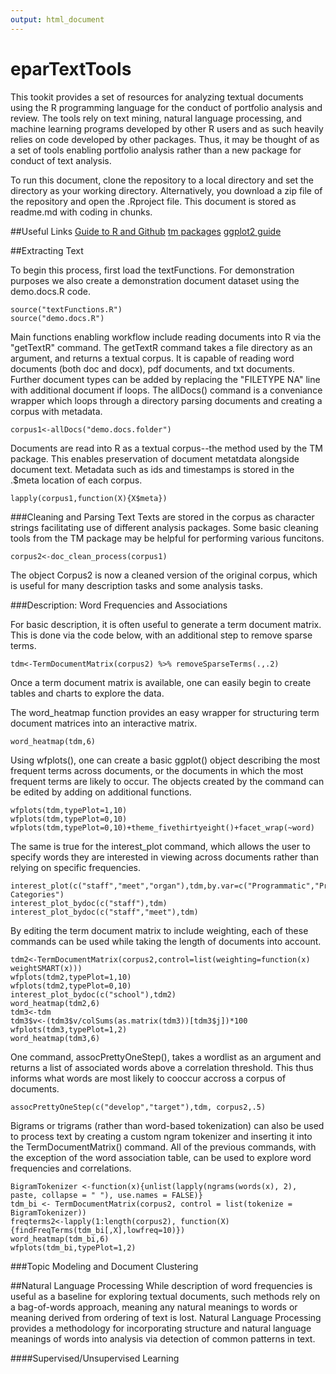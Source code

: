 ```yaml
---
output: html_document
---
```

# eparTextTools

This tookit provides a set of resources for analyzing textual documents using the R programming language for the conduct of portfolio analysis and review. The tools rely on text mining, natural language processing, and machine learning programs developed by other R users and as such heavily relies on code developed by other packages. Thus, it may be thought of as a set of tools enabling portfolio analysis rather than a new package for conduct of text analysis.

To run this document, clone the repository to a local directory and set the directory as your working directory. Alternatively, you download a zip file of the repository and open the .Rproject file. This document is stored as readme.md with coding in chunks. 

##Useful Links
[Guide to R and Github](http://r-pkgs.had.co.nz/git.html)
[tm packages](https://cran.r-project.org/web/packages/tm/vignettes/tm.pdf)
[ggplot2 guide](http://ggplot2.org/)

##Extracting Text

To begin this process, first load the textFunctions. For demonstration purposes we also create a demonstration document dataset using the demo.docs.R code.

```{r}
source("textFunctions.R")
source("demo.docs.R")
```

Main functions enabling workflow include reading documents into R via the "getTextR" command. The getTextR command takes a file directory as an argument, and returns a textual corpus. It is capable of reading word documents (both doc and docx), pdf documents, and txt documents. Further document types can be added by replacing the "FILETYPE NA" line with additional document if loops. The allDocs() command is a conveniance wrapper which loops through a directory parsing documents and creating a corpus with metadata.

```{r}
corpus1<-allDocs("demo.docs.folder")
```

Documents are read into R as a textual corpus--the method used by the TM package. This enables preservation of document metatdata alongside document text. Metadata such as ids and timestamps is stored in the .$meta location of each corpus.

```{r}
lapply(corpus1,function(X){X$meta})
```

###Cleaning and Parsing Text
Texts are stored in the corpus as character strings facilitating use of different analysis packages. Some basic cleaning tools from the TM package may be helpful for performing various funcitons.

```{r}
corpus2<-doc_clean_process(corpus1)
```

The object Corpus2 is now a cleaned version of the original corpus, which is useful for many description tasks and some analysis tasks.

###Description: Word Frequencies and Associations

For basic description, it is often useful to generate a term document matrix. This is done via the code below, with an additional step to remove sparse terms.

```{r}
tdm<-TermDocumentMatrix(corpus2) %>% removeSparseTerms(.,.2)
```
Once a term document matrix is available, one can easily begin to create tables and charts to explore the data.

The word_heatmap function provides an easy wrapper for structuring term document matrices into an interactive matrix.

```{r}
word_heatmap(tdm,6)
```

Using wfplots(), one can create a basic ggplot() object describing the most frequent terms across documents, or the documents in which the most frequent terms are likely to occur. The objects created by the command can be edited by adding on additional functions.

```{r}
wfplots(tdm,typePlot=1,10)
wfplots(tdm,typePlot=0,10)
wfplots(tdm,typePlot=0,10)+theme_fivethirtyeight()+facet_wrap(~word)
```

The same is true for the interest_plot command, which allows the user to specify words they are interested in viewing across documents rather than relying on specific frequencies. 

```{r}
interest_plot(c("staff","meet","organ"),tdm,by.var=c("Programmatic","Programmatic","Subject"),"Word Categories")
interest_plot_bydoc(c("staff"),tdm)
interest_plot_bydoc(c("staff","meet"),tdm)
```

By editing the term document matrix to include weighting, each of these commands can be used while taking the length of documents into account.

```{r}
tdm2<-TermDocumentMatrix(corpus2,control=list(weighting=function(x) weightSMART(x))) 
wfplots(tdm2,typePlot=1,10)
wfplots(tdm2,typePlot=0,10)
interest_plot_bydoc(c("school"),tdm2)
word_heatmap(tdm2,6)
tdm3<-tdm
tdm3$v<-(tdm3$v/colSums(as.matrix(tdm3))[tdm3$j])*100
wfplots(tdm3,typePlot=1,2)
word_heatmap(tdm3,6)
```

One command, assocPrettyOneStep(), takes a wordlist as an argument and returns a list of associated words above a correlation threshold. This thus informs what words are most likely to cooccur accross a corpus of documents.

```{r}
assocPrettyOneStep(c("develop","target"),tdm, corpus2,.5)
```

Bigrams or trigrams (rather than word-based tokenization) can also be used to process text by creating a custom ngram tokenizer and inserting it into the TermDocumentMatrix() command. All of the previous commands, with the exception of the word association table, can be used to explore word frequencies and correlations.

```{r}
BigramTokenizer <-function(x){unlist(lapply(ngrams(words(x), 2), paste, collapse = " "), use.names = FALSE)}
tdm_bi <- TermDocumentMatrix(corpus2, control = list(tokenize = BigramTokenizer))
freqterms2<-lapply(1:length(corpus2), function(X){findFreqTerms(tdm_bi[,X],lowfreq=10)})
word_heatmap(tdm_bi,6)
wfplots(tdm_bi,typePlot=1,2)
```

###Topic Modeling and Document Clustering 


##Natural Language Processing
While description of word frequencies is useful as a baseline for exploring textual documents, such methods rely on a bag-of-words approach, meaning any natural meanings to words or meaning derived from ordering of text is lost. Natural Language Processing provides a methodology for incorporating structure and natural language meanings of words into analysis via detection of common patterns in text.


####Supervised/Unsupervised Learning
